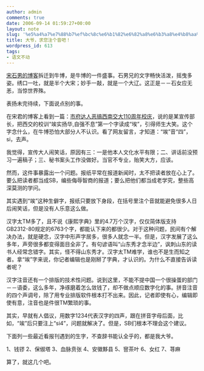 ```yaml
---
author: admin
comments: true
date: 2006-09-14 01:59:27+00:00
layout: note
slug: '%e5%a4%a7%e7%88%b7%ef%bc%8c%e6%b1%82%e6%82%a8%e6%b3%a8%e4%b8%aa%e9%9f%b3%e5%90%a7%ef%bc%81'
title: 大爷，求您注个音吧！
wordpress_id: 613
tags:
- 语文不动
---
```


[宋石男的博客](http://www.bullog.cn/blogs/siyi/Default.aspx)拆迁到牛博，是牛博的一件盛事。石男兄的文字畅快活泼，摇曳多姿。绣口一吐，就是半个大宋；妙手一敲，就是一个大辽。这正是－－石女应无恙，当惊世界殊。

表扬未完待续，下面说点别的事。

在宋君的博客上看到一篇：[市府达人恶搞西南交大110周年校庆](http://www.bullog.cn/blogs/siyi/archives/16978.aspx)，说的是某宣传部长，把西交的校训“竢实扬华,自强不息”第一个字读成“埃”，引得师生大笑。这个字念什么，在牛博恐怕大部分人不认识。看了网友留言，才知道：“竢”音“四”，si，去声。

我觉得，宣传大人闹笑话，原因有三：一是他本人文化水平有限；二、讲话前没预习一遍稿子；三、秘书案头工作没做好。当官不专业，贻笑大方，应该。

然而，这件事暴露出一个问题。报纸平常在报道新闻时，太不把读者放在心上了。要么把读者都当成SB，编些侮辱智商的报道；要么把他们都当成老学究，整些高深莫测的学问。

其实遇到“竢”这种生僻字，报纸只要放下身段，在括号里注个音就能避免很多人日后闹笑话，但是没有人乐意这么做。

汉字太TM多了，且不说《康熙字典》里的4.7万个汉字，仅仅简体版支持GB2312-80规定的6763个字，都能认下来的都很少。对于这种问题，民间有个解决办法，就是硬念，汉字中形声字居多，很多人就念一半。但是，汉字发展了这么多年，声旁很多都变得面目全非了。有句谚语叫“山东秀才念半边”，讽刺山东的读书人经常念错字。其实，怪不得山东秀才。汉字太TM难学，谁也不是生而知之者。拿“竢”字来说，你记者编辑也是刚掰了字典，才认识的。为什么不直接告诉读者呢？

汉字注音还有一个排版的技术性问题。说到这里，不能不提中国一个很操蛋的部门－－语委，这么多年，净琢磨着怎么敛钱了，却不做点顺应数字化的事。拼音注音的四个声调号，除了用专业排版软件根本打不出来。因此，记者即使有心，编辑即使有意，注音也是件很TM繁琐的事。

其实，早就有人倡议，用数字1234代表汉字的四声，跟在拼音字母后面，比如，“竢”后只要注上“si4”，问题就解决了。但是，SB们根本不理会这个建议。

下面列一些最近看报刊遇到的生字，不查辞书能认全乎的，都是我大爷。

1、钱镠
2、保俶塔
3、血脉贲张
4、安徽黟县
5、窨茶叶
6、女红
7、荨麻

算了，就这几个吧。
